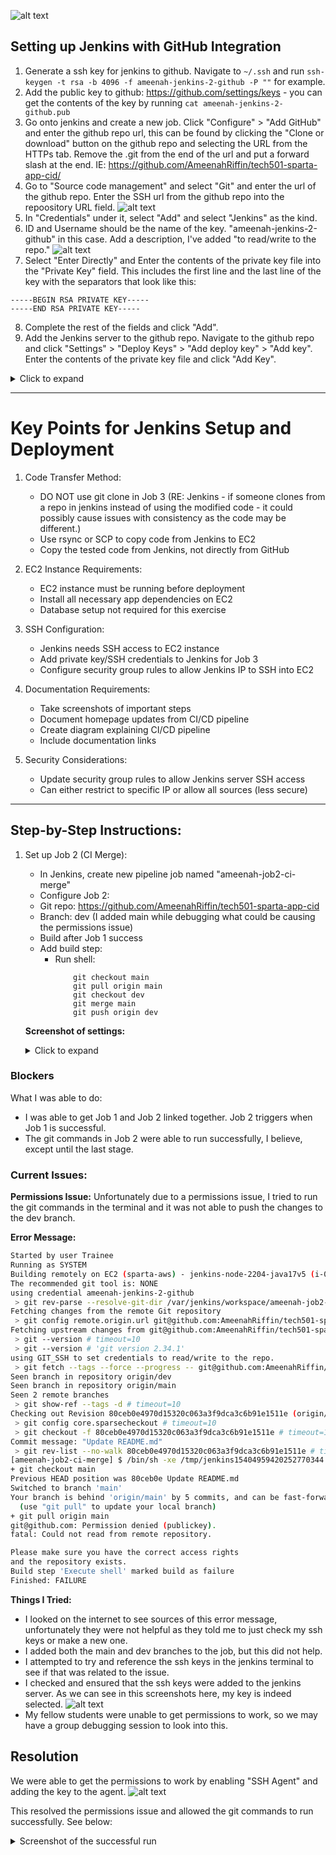![alt text](images/graph.png)

## Setting up Jenkins with GitHub Integration

1. Generate a ssh key for jenkins to github. Navigate to `~/.ssh` and run `ssh-keygen -t rsa -b 4096 -f ameenah-jenkins-2-github -P ""` for example.
2. Add the public key to github: https://github.com/settings/keys - you can get the contents of the key by running `cat ameenah-jenkins-2-github.pub`
3. Go onto jenkins and create a new job. Click "Configure" > "Add GitHub" and enter the github repo url, this can be found by clicking the "Clone or download" button on the github repo and selecting the URL from the HTTPs tab. Remove the .git from the end of the url and put a forward slash at the end. IE: https://github.com/AmeenahRiffin/tech501-sparta-app-cid/
4. Go to "Source code management" and select "Git" and enter the url of the github repo. Enter the SSH url from the github repo into the repoository URL field.
   ![alt text](images/image-2.png)
5. In "Credentials" under it, select "Add" and select "Jenkins" as the kind. 
6. ID and Username should be the name of the key. "ameenah-jenkins-2-github" in this case. Add a description, I've added "to read/write to the repo."
    ![alt text](images/image-3.png)
7. Select "Enter Directly" and Enter the contents of the private key file into the "Private Key" field. This includes the first line and the last line of the key with the separators that look like this:
```
-----BEGIN RSA PRIVATE KEY-----
-----END RSA PRIVATE KEY-----
```
8. Complete the rest of the fields and click "Add".
9. Add the Jenkins server to the github repo. Navigate to the github repo and click "Settings" > "Deploy Keys" > "Add deploy key" > "Add key". Enter the contents of the private key file and click "Add Key".

<details>
<summary>Click to expand</summary>

![alt text](images/image-4.png)

![alt text](images/image-5.png)

![alt text](images/image-6.png)

![alt text](images/image-7.png)

![alt text](images/image-10.png)
![alt text](images/image-9.png)


![alt text](images/image-11.png)

![alt text](images/image-12.png)

![alt text](images/image-13.png)

</details>

-------

# Key Points for Jenkins Setup and Deployment

1. Code Transfer Method:
   - DO NOT use git clone in Job 3 (RE: Jenkins - if someone clones from a repo in jenkins instead of using the modified code - it could possibly cause issues with consistency as the code may be different.)
   - Use rsync or SCP to copy code from Jenkins to EC2
   - Copy the tested code from Jenkins, not directly from GitHub
   
2. EC2 Instance Requirements:
   - EC2 instance must be running before deployment
   - Install all necessary app dependencies on EC2
   - Database setup not required for this exercise

3. SSH Configuration:
   - Jenkins needs SSH access to EC2 instance
   - Add private key/SSH credentials to Jenkins for Job 3
   - Configure security group rules to allow Jenkins IP to SSH into EC2
   
4. Documentation Requirements:
   - Take screenshots of important steps
   - Document homepage updates from CI/CD pipeline
   - Create diagram explaining CI/CD pipeline
   - Include documentation links

5. Security Considerations:
   - Update security group rules to allow Jenkins server SSH access
   - Can either restrict to specific IP or allow all sources (less secure)

----

## Step-by-Step Instructions:

1. Set up Job 2 (CI Merge):
   - In Jenkins, create new pipeline job named "ameenah-job2-ci-merge"
    - Configure Job 2:
    - Git repo: https://github.com/AmeenahRiffin/tech501-sparta-app-cid
   - Branch: dev (I added main while debugging what could be causing the permissions issue)
   - Build after Job 1 success
    - Add build step:
      - Run shell:
        ``` 
            git checkout main
            git pull origin main
            git checkout dev
            git merge main
            git push origin dev
        ```

    **Screenshot of settings:**
    <details>
    <summary>Click to expand</summary>
    
    ![alt text](images/image-14.png)
    </details>
     
### Blockers

What I was able to do:
- I was able to get Job 1 and Job 2 linked together. Job 2 triggers when Job 1 is successful.
- The git commands in Job 2 were able to run successfully, I believe, except until the last stage.

### Current Issues:
**Permissions Issue:**
    Unfortunately due to a permissions issue, I tried to run the git commands in the terminal and it was not able to push the changes to the dev branch. 

**Error Message:**
```bash
Started by user Trainee
Running as SYSTEM
Building remotely on EC2 (sparta-aws) - jenkins-node-2204-java17v5 (i-0549d804fa22ebf39) in workspace /var/jenkins/workspace/ameenah-job2-ci-merge
The recommended git tool is: NONE
using credential ameenah-jenkins-2-github
 > git rev-parse --resolve-git-dir /var/jenkins/workspace/ameenah-job2-ci-merge/.git # timeout=10
Fetching changes from the remote Git repository
 > git config remote.origin.url git@github.com:AmeenahRiffin/tech501-sparta-app-cid.git # timeout=10
Fetching upstream changes from git@github.com:AmeenahRiffin/tech501-sparta-app-cid.git
 > git --version # timeout=10
 > git --version # 'git version 2.34.1'
using GIT_SSH to set credentials to read/write to the repo.
 > git fetch --tags --force --progress -- git@github.com:AmeenahRiffin/tech501-sparta-app-cid.git +refs/heads/*:refs/remotes/origin/* # timeout=10
Seen branch in repository origin/dev
Seen branch in repository origin/main
Seen 2 remote branches
 > git show-ref --tags -d # timeout=10
Checking out Revision 80ceb0e4970d15320c063a3f9dca3c6b91e1511e (origin/main)
 > git config core.sparsecheckout # timeout=10
 > git checkout -f 80ceb0e4970d15320c063a3f9dca3c6b91e1511e # timeout=10
Commit message: "Update README.md"
 > git rev-list --no-walk 80ceb0e4970d15320c063a3f9dca3c6b91e1511e # timeout=10
[ameenah-job2-ci-merge] $ /bin/sh -xe /tmp/jenkins15404959420252770344.sh
+ git checkout main
Previous HEAD position was 80ceb0e Update README.md
Switched to branch 'main'
Your branch is behind 'origin/main' by 5 commits, and can be fast-forwarded.
  (use "git pull" to update your local branch)
+ git pull origin main
git@github.com: Permission denied (publickey).
fatal: Could not read from remote repository.

Please make sure you have the correct access rights
and the repository exists.
Build step 'Execute shell' marked build as failure
Finished: FAILURE
```

**Things I Tried:**
- I looked on the internet to see sources of this error message, unfortunately they were not helpful as they told me to just check my ssh keys or make a new one.
- I added both the main and dev branches to the job, but this did not help.
- I attempted to try and reference the ssh keys in the jenkins terminal to see if that was related to the issue.
- I checked and ensured that the ssh keys were added to the jenkins server. As we can see in this screenshots here, my key is indeed selected.
  ![alt text](images/image-15.png)
- My fellow students were unable to get permissions to work, so we may have a group debugging session to look into this.

## Resolution

We were able to get the permissions to work by enabling "SSH Agent" and adding the key to the agent.
![alt text](images/ssh_agent.png)

This resolved the permissions issue and allowed the git commands to run successfully. See below:


<details>
<summary>Screenshot of the successful run</summary>

![alt text](images/success.png)
</details>